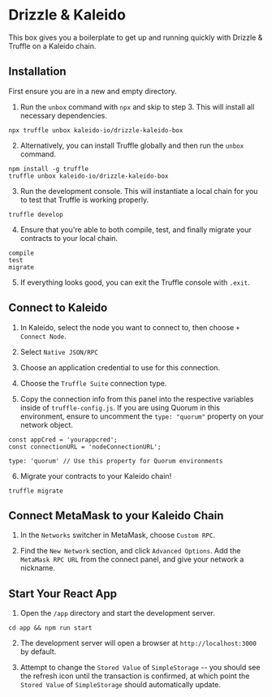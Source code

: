 # Drizzle & Kaleido

This box gives you a boilerplate to get up and running quickly with Drizzle & Truffle on a Kaleido chain.

## Installation

First ensure you are in a new and empty directory.

1. Run the `unbox` command with `npx` and skip to step 3. This will install all necessary dependencies.

```
npx truffle unbox kaleido-io/drizzle-kaleido-box
```

2. Alternatively, you can install Truffle globally and then run the `unbox` command.

```
npm install -g truffle
truffle unbox kaleido-io/drizzle-kaleido-box
```

3. Run the development console. This will instantiate a local chain for you to test that Truffle is working properly.

```
truffle develop
```

4. Ensure that you're able to both compile, test, and finally migrate your contracts to your local chain.

```
compile
test
migrate
```

5. If everything looks good, you can exit the Truffle console with `.exit`.

## Connect to Kaleido

1. In Kaleido, select the node you want to connect to, then choose `+ Connect Node`.

2. Select `Native JSON/RPC`

3. Choose an application credential to use for this connection.

4. Choose the `Truffle Suite` connection type.

5. Copy the connection info from this panel into the respective variables inside of `truffle-config.js`. If you are using Quorum in this environment, ensure to uncomment the `type: "quorum"` property on your network object.

```
const appCred = 'yourappcred';
const connectionURL = 'nodeConnectionURL';
```
```
type: 'quorum' // Use this property for Quorum environments
```

6. Migrate your contracts to your Kaleido chain!

```
truffle migrate
```

## Connect MetaMask to your Kaleido Chain

1. In the `Networks` switcher in MetaMask, choose `Custom RPC`.

2. Find the `New Network` section, and click `Advanced Options`. Add the `MetaMask RPC URL` from the connect panel, and give your network a nickname.

## Start Your React App

1. Open the `/app` directory and start the development server.
```
cd app && npm run start
```

2. The development server will open a browser at `http://localhost:3000` by default.

3. Attempt to change the `Stored Value` of `SimpleStorage` -- you should see the refresh icon until the transaction is confirmed, at which point the `Stored Value` of `SimpleStorage` should automatically update.
